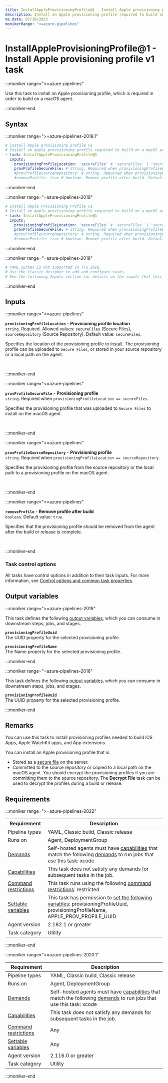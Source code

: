 ```yaml
---
title: InstallAppleProvisioningProfile@1 - Install Apple provisioning profile v1 task
description: Install an Apple provisioning profile required to build on a macOS agent machine.
ms.date: 07/10/2023
monikerRange: "<=azure-pipelines"
---
```


# InstallAppleProvisioningProfile@1 - Install Apple provisioning profile v1 task

<!-- :::description::: -->
:::moniker range="<=azure-pipelines"

<!-- :::editable-content name="description"::: -->
Use this task to install an Apple provisioning profile, which is required in order to build on a macOS agent.
<!-- :::editable-content-end::: -->

:::moniker-end
<!-- :::description-end::: -->

<!-- :::syntax::: -->
## Syntax

:::moniker range=">=azure-pipelines-2019.1"

```yaml
# Install Apple provisioning profile v1
# Install an Apple provisioning profile required to build on a macOS agent machine.
- task: InstallAppleProvisioningProfile@1
  inputs:
    provisioningProfileLocation: 'secureFiles' # 'secureFiles' | 'sourceRepository'. Required. Provisioning profile location. Default: secureFiles.
    provProfileSecureFile: # string. Required when provisioningProfileLocation == secureFiles. Provisioning profile. 
    #provProfileSourceRepository: # string. Required when provisioningProfileLocation == sourceRepository. Provisioning profile. 
    #removeProfile: true # boolean. Remove profile after build. Default: true.
```

:::moniker-end

:::moniker range="=azure-pipelines-2019"

```yaml
# Install Apple Provisioning Profile v1
# Install an Apple provisioning profile required to build on a macOS agent.
- task: InstallAppleProvisioningProfile@1
  inputs:
    provisioningProfileLocation: 'secureFiles' # 'secureFiles' | 'sourceRepository'. Required. Provisioning profile location. Default: secureFiles.
    provProfileSecureFile: # string. Required when provisioningProfileLocation == secureFiles. Provisioning profile. 
    #provProfileSourceRepository: # string. Required when provisioningProfileLocation == sourceRepository. Provisioning profile. 
    #removeProfile: true # boolean. Remove profile after build. Default: true.
```

:::moniker-end

:::moniker range="=azure-pipelines-2018"

```yaml
# YAML Syntax is not supported in TFS 2018.
# Use the classic designer to add and configure tasks.
# See the following Inputs section for details on the inputs that this task supports.
```

:::moniker-end
<!-- :::syntax-end::: -->

<!-- :::inputs::: -->
## Inputs

<!-- :::item name="provisioningProfileLocation"::: -->
:::moniker range="<=azure-pipelines"

**`provisioningProfileLocation`** - **Provisioning profile location**<br>
`string`. Required. Allowed values: `secureFiles` (Secure Files), `sourceRepository` (Source Repository). Default value: `secureFiles`.<br>
<!-- :::editable-content name="helpMarkDown"::: -->
Specifies the location of the provisioning profile to install. The provisioning profile can be uploaded to `Secure Files`, or stored in your source repository or a local path on the agent.
<!-- :::editable-content-end::: -->
<br>

:::moniker-end
<!-- :::item-end::: -->
<!-- :::item name="provProfileSecureFile"::: -->
:::moniker range="<=azure-pipelines"

**`provProfileSecureFile`** - **Provisioning profile**<br>
`string`. Required when `provisioningProfileLocation == secureFiles`.<br>
<!-- :::editable-content name="helpMarkDown"::: -->
Specifies the provisioning profile that was uploaded to `Secure Files` to install on the macOS agent.
<!-- :::editable-content-end::: -->
<br>

:::moniker-end
<!-- :::item-end::: -->
<!-- :::item name="provProfileSourceRepository"::: -->
:::moniker range="<=azure-pipelines"

**`provProfileSourceRepository`** - **Provisioning profile**<br>
`string`. Required when `provisioningProfileLocation == sourceRepository`.<br>
<!-- :::editable-content name="helpMarkDown"::: -->
Specifies the provisioning profile from the source repository or the local path to a provisioning profile on the macOS agent.
<!-- :::editable-content-end::: -->
<br>

:::moniker-end
<!-- :::item-end::: -->
<!-- :::item name="removeProfile"::: -->
:::moniker range="<=azure-pipelines"

**`removeProfile`** - **Remove profile after build**<br>
`boolean`. Default value: `true`.<br>
<!-- :::editable-content name="helpMarkDown"::: -->
Specifies that the provisioning profile should be removed from the agent after the build or release is complete.
<!-- :::editable-content-end::: -->
<br>

:::moniker-end
<!-- :::item-end::: -->

### Task control options

All tasks have control options in addition to their task inputs. For more information, see [Control options and common task properties](/azure/devops/pipelines/yaml-schema/steps-task#common-task-properties).
<!-- :::inputs-end::: -->

<!-- :::outputVariables::: -->
## Output variables

:::moniker range=">=azure-pipelines-2019"

This task defines the following [output variables](/azure/devops/pipelines/process/variables#use-output-variables-from-tasks), which you can consume in downstream steps, jobs, and stages.

<!-- :::item name="provisioningProfileUuid"::: -->
**`provisioningProfileUuid`**<br><!-- :::editable-content name="Value"::: -->
The UUID property for the selected provisioning profile.
<!-- :::editable-content-end::: -->
<!-- :::item-end::: -->
<!-- :::item name="provisioningProfileName"::: -->
**`provisioningProfileName`**<br><!-- :::editable-content name="Value"::: -->
The Name property for the selected provisioning profile.
<!-- :::editable-content-end::: -->
<!-- :::item-end::: -->

:::moniker-end

:::moniker range="=azure-pipelines-2018"

This task defines the following [output variables](/azure/devops/pipelines/process/variables#use-output-variables-from-tasks), which you can consume in downstream steps, jobs, and stages.

<!-- :::item name="provisioningProfileUuid"::: -->
**`provisioningProfileUuid`**<br><!-- :::editable-content name="Value"::: -->
The UUID property for the selected provisioning profile.
<!-- :::editable-content-end::: -->
<!-- :::item-end::: -->

:::moniker-end
<!-- :::outputVariables-end::: -->

<!-- :::remarks::: -->
<!-- :::editable-content name="remarks"::: -->
## Remarks

You can use this task to install provisioning profiles needed to build iOS Apps, Apple WatchKit apps, and App extensions.

You can install an Apple provisioning profile that is:

- Stored as a [secure file](/azure/devops/pipelines/library/secure-files) on the server.
- Committed to the source repository or copied to a local path on the macOS agent. You should encrypt the provisioning profiles if you are committing them to the source repository. The **Decrypt File** task can be used to decrypt the profiles during a build or release.
<!-- :::editable-content-end::: -->
<!-- :::remarks-end::: -->

<!-- :::examples::: -->
<!-- :::editable-content name="examples"::: -->
<!-- :::editable-content-end::: -->
<!-- :::examples-end::: -->

<!-- :::properties::: -->
## Requirements

:::moniker range=">=azure-pipelines-2022"

| Requirement | Description |
|-------------|-------------|
| Pipeline types | YAML, Classic build, Classic release |
| Runs on | Agent, DeploymentGroup |
| [Demands](/azure/devops/pipelines/process/demands) | Self-hosted agents must have [capabilities](/azure/devops/pipelines/agents/agents#capabilities) that match the following [demands](/azure/devops/pipelines/process/demands) to run jobs that use this task: xcode |
| [Capabilities](/azure/devops/pipelines/agents/agents#capabilities) | This task does not satisfy any demands for subsequent tasks in the job. |
| [Command restrictions](/azure/devops/pipelines/security/templates#agent-logging-command-restrictions) | This task runs using the following [command restrictions](/azure/devops/pipelines/security/templates#agent-logging-command-restrictions): restricted |
| [Settable variables](/azure/devops/pipelines/security/templates#agent-logging-command-restrictions) | This task has permission to [set the following variables](/azure/devops/pipelines/security/templates#agent-logging-command-restrictions): provisioningProfileUuid, provisioningProfileName, APPLE_PROV_PROFILE_UUID |
| Agent version |  2.182.1 or greater |
| Task category | Utility |

:::moniker-end

:::moniker range="<=azure-pipelines-2020.1"

| Requirement | Description |
|-------------|-------------|
| Pipeline types | YAML, Classic build, Classic release |
| Runs on | Agent, DeploymentGroup |
| [Demands](/azure/devops/pipelines/process/demands) | Self-hosted agents must have [capabilities](/azure/devops/pipelines/agents/agents#capabilities) that match the following [demands](/azure/devops/pipelines/process/demands) to run jobs that use this task: xcode |
| [Capabilities](/azure/devops/pipelines/agents/agents#capabilities) | This task does not satisfy any demands for subsequent tasks in the job. |
| [Command restrictions](/azure/devops/pipelines/security/templates#agent-logging-command-restrictions) | Any |
| [Settable variables](/azure/devops/pipelines/security/templates#agent-logging-command-restrictions) | Any |
| Agent version |  2.116.0 or greater |
| Task category | Utility |

:::moniker-end
<!-- :::properties-end::: -->

<!-- :::see-also::: -->
<!-- :::editable-content name="seeAlso"::: -->
<!-- :::editable-content-end::: -->
<!-- :::see-also-end::: -->